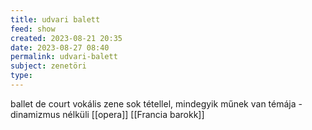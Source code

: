 ```yaml
---
title: udvari balett
feed: show
created: 2023-08-21 20:35
date: 2023-08-27 08:40
permalink: udvari-balett
subject: zenetöri
type: 
---
```


ballet de court
vokális zene sok tétellel, mindegyik műnek van témája - dinamizmus nélküli [[opera]]
[[Francia barokk]]